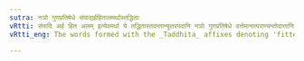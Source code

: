 ```yaml
---
sutra: नञो गुणप्रतिषेधे संपाद्यर्हहितालमर्थास्तद्धिताः
vRtti: संपादि अर्ह हित अलम् इत्येवमर्था ये तद्धितास्तदन्तान्युत्तरपदानि नञो गुणप्रतिषेधे वर्त्तमानात्पराण्यन्तोदात्तानि भवन्ति ॥
vRtti_eng: The words formed with the _Taddhita_ affixes denoting 'fitted for that' (V. 1. 99), 'deserving that' (V. 1. 63), 'good for that' (V. 1. 5), 'capable to effect that' (V. 1. 101), have acute on the final, when preceded by the Negative Particle नञ्, when it makes a negation with regard to the above mentioned attributes.

---
```

